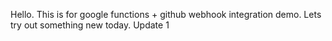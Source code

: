 Hello.
This is for google functions + github webhook integration demo.
Lets try out something new today. 
Update
1
